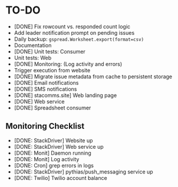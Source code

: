 TO-DO
=====

* [DONE] Fix rowcount vs. responded count logic
* Add leader notification prompt on pending issues
* Daily backup:  `gspread.Worksheet.export(format=csv)`
* Documentation
* [DONE] Unit tests: Consumer
* Unit tests: Web
* [DONE] Monitoring: (Log activity and errors)
* Trigger execution from website
* [DONE] Migrate issue metadata from cache to persistent storage
* [DONE] Email notifications
* [DONE] SMS notifications
* [DONE] stacomms.site] Web landing page
* [DONE] Web service
* [DONE] Spreadsheet consumer


Monitoring Checklist
--------------------
* [DONE: StackDriver] Website up
* [DONE: StackDriver] Web service up
* [DONE: Monit] Daemon running
* [DONE: Monit] Log activity
* [DONE: Cron] grep errors in logs
* [DONE: StackDriver] pythias/push_messaging service up
* [DONE: Twilio] Twilio account balance
